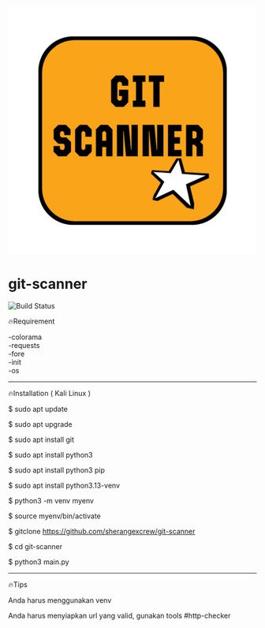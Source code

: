 ![alt text](https://raw.githubusercontent.com/sherangexcrew/git-scanner/refs/heads/main/screenshot/20250401_202907.png?raw=true)

# git-scanner

![Build Status](https://img.shields.io/badge/build-passing-brightgreen)


🔥Requirement

-colorama  
-requests  
-fore  
-init  
-os  
________________________________________
🔥Installation ( Kali Linux )

$ sudo apt update

$ sudo apt upgrade

$ sudo apt install git

$ sudo apt install python3

$ sudo apt install python3 pip

$ sudo apt install python3.13-venv

$ python3 -m venv myenv

$ source myenv/bin/activate

$ gitclone https://github.com/sherangexcrew/git-scanner

$ cd git-scanner

$ python3 main.py 

________________________________________
🔥Tips


Anda harus menggunakan venv

Anda harus menyiapkan url yang valid, gunakan tools #http-checker
